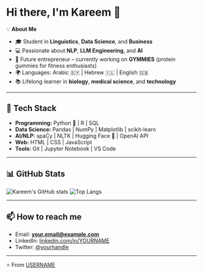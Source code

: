 # Hi there, I'm Kareem 👋

💡 **About Me**
- 🎓 Student in **Linguistics**, **Data Science**, and **Business**
- 💻 Passionate about **NLP**, **LLM Engineering**, and **AI**
- 🚀 Future entrepreneur – currently working on **GYMMIES** (protein gummies for fitness enthusiasts)
- 🌍 Languages: Arabic 🇸🇾 | Hebrew 🇮🇱 | English 🇬🇧
- 📚 Lifelong learner in **biology**, **medical science**, and **technology**

---

## 🔧 Tech Stack
- **Programming:** Python 🐍 | R | SQL  
- **Data Science:** Pandas | NumPy | Matplotlib | scikit-learn  
- **AI/NLP:** spaCy | NLTK | Hugging Face 🤗 | OpenAI API  
- **Web:** HTML | CSS | JavaScript  
- **Tools:** Git | Jupyter Notebook | VS Code

---

## 📊 GitHub Stats
![Kareem's GitHub stats](https://github-readme-stats.vercel.app/api?username=USERNAME&show_icons=true&theme=tokyonight)
![Top Langs](https://github-readme-stats.vercel.app/api/top-langs/?username=USERNAME&layout=compact&theme=tokyonight)

---

## 📫 How to reach me
- Email: **your.email@example.com**
- LinkedIn: [linkedin.com/in/YOURNAME](https://linkedin.com/in/YOURNAME)
- Twitter: [@yourhandle](https://twitter.com/yourhandle)

---

⭐️ From [USERNAME](https://github.com/USERNAME)
